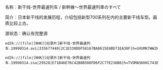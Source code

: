 名称：新干线-世界最速列车 / 新幹線～世界最速列車のすべて

简介：日本新干线的发展历程，介绍包括新型700系列在内的主要新干线车型。画质比较上古。

源状态：确认有完整源

```
ed2k://|file|[NHK][纪录片]新干线-世界最速列车.19990314.avi|335677440|2C1E330DDF58167BA8615E6BD71EA38F|h=UXUMK7WW2NBMGZ7EOZNEWL2B4R6LRIMG|/

ed2k://|file|[NHK][纪录片]新干线-世界最速列车.19990314.ssa|29528|E71B46E76C42B0B508FD6F2C77E236B0|h=TVOMA5KHXC743BQ6NPWL5OXWOE7XKRQX|/
```
